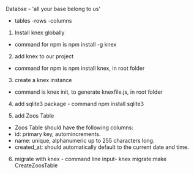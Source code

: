 Databse - 'all your base belong to us'
  - tables
    -rows
      -columns

1) Install knex globally 
  - command for npm is npm install -g knex

2) add knex to our project
  - command for npm is npm install knex, in root folder

3) create a knex instance
  - command is knex init, to generate knexfile.js, in root folder

  4) add sqlite3 package
    - command npm install sqlite3

  5) add Zoos Table
 - Zoos Table should have the following columns:
  - id: primary key, automincrements.
  - name: unique, alphanumeric up to 255 characters long.
  - created_at: should automatically default to the current date and time.

  6) migrate with knex
    - command line input- knex migrate:make CreateZoosTable